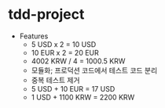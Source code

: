 # tdd-project

- Features
  - 5 USD x 2 = 10 USD
  - 10 EUR x 2 = 20 EUR
  - 4002 KRW / 4 = 1000.5 KRW
  - 모듈화; 프로덕션 코드에서 테스트 코드 분리
  - 중복 테스트 제거
  - 5 USD + 10 EUR = 17 USD
  - 1 USD + 1100 KRW = 2200 KRW
